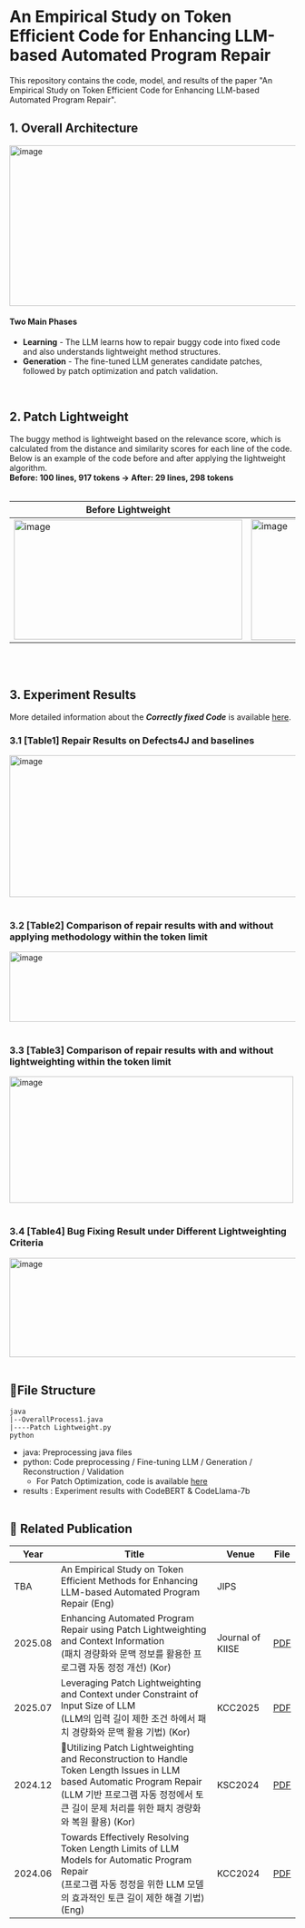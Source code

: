 # An Empirical Study on Token Efficient Code for Enhancing LLM-based Automated Program Repair

This repository contains the code, model, and results of the paper "An Empirical Study on Token Efficient Code for Enhancing LLM-based Automated Program Repair".

## 1. Overall Architecture
<img width="812" height="283" alt="image" src="https://github.com/user-attachments/assets/6e8bd231-0b0e-4baf-bf74-ceef39dfdcae" />


#### Two Main Phases
- **Learning**  -  The LLM learns how to repair buggy code into fixed code and also understands lightweight method structures.
- **Generation** - The fine-tuned LLM generates candidate patches, followed by patch optimization and patch validation.
<br>

## 2. Patch Lightweight

The buggy method is lightweight based on the relevance score, which is calculated from the distance and similarity scores for each line of the code. Below is an example of the code before and after applying the lightweight algorithm.<br>
**Before: 100 lines, 917 tokens -> After: 29 lines, 298 tokens**
<br><br>

|Before Lightweight|After Lightweight|
|----|-----|
|<img width="402" height="211" alt="image" src="https://github.com/user-attachments/assets/cebd7151-bfdc-4a84-9938-22dbd6d23b37" />|<img width="406" height="213" alt="image" src="https://github.com/user-attachments/assets/95346580-85c5-4927-a584-06fb123f96ce" />|
<br><br>


## 3. Experiment Results
More detailed information about the ***Correctly fixed Code*** is available [here](./results).

### 3.1 [Table1] Repair Results on Defects4J and baselines

<img width="700" height="250" alt="image" src="https://github.com/user-attachments/assets/c004417c-23b1-4b5a-893d-dfde7c3b2dc4" />
<br><br>

### 3.2 [Table2] Comparison of repair results with and without applying methodology within the token limit

<img width="550" height="124" alt="image" src="https://github.com/user-attachments/assets/7840d9d5-4057-4543-bb9b-55972d37292f" />
<br><br>

### 3.3 [Table3] Comparison of repair results with and without lightweighting within the token limit

<img width="500" height="223" alt="image" src="https://github.com/user-attachments/assets/a354445f-8db0-4e3c-95c3-1f0a219a601c" />
<br><br>

### 3.4 [Table4] Bug Fixing Result under Different Lightweighting Criteria

<img width="700" height="175" alt="image" src="https://github.com/user-attachments/assets/62f5d9b1-ba0c-46a2-95fa-2606cc696379" />
<br><br>

## 📁File Structure
```
java
|--OverallProcess1.java
|----Patch Lightweight.py
python

```
- java: Preprocessing java files
- python: Code preprocessing / Fine-tuning LLM / Generation / Reconstruction / Validation
    - For Patch Optimization, code is available [here](https://github.com/Aslan7197/enhancedPatchOptimization)
- results : Experiment results with CodeBERT & CodeLlama-7b
<br><br>

## 📄 Related Publication
|Year|Title|Venue|File|
|-----|----------------------------------------------------------------------|---------|----------------------|
|TBA| An Empirical Study on Token Efficient Methods for Enhancing LLM-based Automated Program Repair (Eng)|JIPS| |
|2025.08|Enhancing Automated Program Repair using Patch Lightweighting and Context Information<br>(패치 경량화와 문맥 정보를 활용한 프로그램 자동 정정 개선) (Kor)|Journal of KIISE|[PDF](papers/APR2.pdf)| 
|2025.07|Leveraging Patch Lightweighting and Context under Constraint of Input Size of LLM<br>(LLM의 입력 길이 제한 조건 하에서 패치 경량화와 문맥 활용 기법) (Kor)|KCC2025|[PDF](papers/APR1.pdf)|    
|2024.12|🥇Utilizing Patch Lightweighting and Reconstruction to Handle Token Length Issues in LLM based Automatic Program Repair<br>(LLM 기반 프로그램 자동 정정에서 토큰 길이 문제 처리를 위한 패치 경량화와 복원 활용) (Kor)|KSC2024|[PDF](papers/APR3.pdf)| 
|2024.06|Towards Effectively Resolving Token Length Limits of LLM Models for Automatic Program Repair<br>(프로그램 자동 정정을 위한 LLM 모델의 효과적인 토큰 길이 제한 해결 기법) (Eng)|KCC2024|[PDF](papers/APR4.pdf)|
